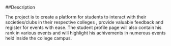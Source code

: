 ##Description

The project is to create a platform for students to interact with their societies/clubs in their respective colleges , provide valuable feedback and register for events with ease. The student profile page will also contain his rank in various events and will highlight his achivements in numerous events held inside the college campus.

